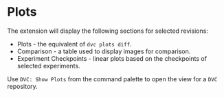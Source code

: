 # Plots

The extension will display the following sections for selected revisions:

- Plots - the equivalent of `dvc plots diff`.
- Comparison - a table used to display images for comparison.
- Experiment Checkpoints - linear plots based on the checkpoints of selected
  experiments.

Use `DVC: Show Plots` from the command palette to open the view for a `DVC`
repository.
